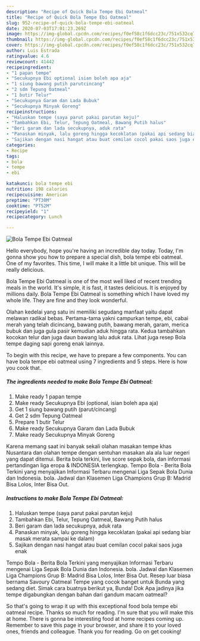 ```yaml
---
description: "Recipe of Quick Bola Tempe Ebi Oatmeal"
title: "Recipe of Quick Bola Tempe Ebi Oatmeal"
slug: 952-recipe-of-quick-bola-tempe-ebi-oatmeal
date: 2020-07-03T17:01:23.269Z
image: https://img-global.cpcdn.com/recipes/f0ef58c1f6dcc23c/751x532cq70/bola-tempe-ebi-oatmeal-foto-resep-utama.jpg
thumbnail: https://img-global.cpcdn.com/recipes/f0ef58c1f6dcc23c/751x532cq70/bola-tempe-ebi-oatmeal-foto-resep-utama.jpg
cover: https://img-global.cpcdn.com/recipes/f0ef58c1f6dcc23c/751x532cq70/bola-tempe-ebi-oatmeal-foto-resep-utama.jpg
author: Luis Estrada
ratingvalue: 4.6
reviewcount: 41442
recipeingredient:
- "1 papan tempe"
- "Secukupnya Ebi optional isian boleh apa aja"
- "1 siung bawang putih parutcincang"
- "2 sdm Tepung Oatmeal"
- "1 butir Telur"
- "Secukupnya Garam dan Lada Bubuk"
- "Secukupnya Minyak Goreng"
recipeinstructions:
- "Haluskan tempe (saya parut pakai parutan keju)"
- "Tambahkan Ebi, Telur, Tepung Oatmeal, Bawang Putih halus"
- "Beri garam dan lada secukupnya, aduk rata"
- "Panaskan minyak, lalu goreng hingga kecoklatan (pakai api sedang biar masak merata sampai ke dalam)"
- "Sajikan dengan nasi hangat atau buat cemilan cocol pakai saos juga enak"
categories:
- Recipe
tags:
- bola
- tempe
- ebi

katakunci: bola tempe ebi 
nutrition: 198 calories
recipecuisine: American
preptime: "PT30M"
cooktime: "PT52M"
recipeyield: "1"
recipecategory: Lunch

---
```



![Bola Tempe Ebi Oatmeal](https://img-global.cpcdn.com/recipes/f0ef58c1f6dcc23c/751x532cq70/bola-tempe-ebi-oatmeal-foto-resep-utama.jpg)

Hello everybody, hope you're having an incredible day today. Today, I'm gonna show you how to prepare a special dish, bola tempe ebi oatmeal. One of my favorites. This time, I will make it a little bit unique. This will be really delicious.

Bola Tempe Ebi Oatmeal is one of the most well liked of recent trending meals in the world. It's simple, it is fast, it tastes delicious. It is enjoyed by millions daily. Bola Tempe Ebi Oatmeal is something which I have loved my whole life. They are fine and they look wonderful.

Olahan kedelai yang satu ini memiliki segudang manfaat yaitu dapat melawan radikal bebas. Pertama-tama yakni campurkan tempe, ebi, cabai merah yang telah dicincang, bawang putih, bawang merah, garam, merica bubuk dan juga gula pasir kemudian aduk hingga rata. Kedua tambahkan kocokan telur dan juga daun bawang lalu aduk rata. Lihat juga resep Bola tempe daging sapi goreng enak lainnya.


To begin with this recipe, we have to prepare a few components. You can have bola tempe ebi oatmeal using 7 ingredients and 5 steps. Here is how you cook that.

<!--inarticleads1-->

##### The ingredients needed to make Bola Tempe Ebi Oatmeal:

1. Make ready 1 papan tempe
1. Make ready Secukupnya Ebi (optional, isian boleh apa aja)
1. Get 1 siung bawang putih (parut/cincang)
1. Get 2 sdm Tepung Oatmeal
1. Prepare 1 butir Telur
1. Make ready Secukupnya Garam dan Lada Bubuk
1. Make ready Secukupnya Minyak Goreng


Karena memang saat ini banyak sekali olahan masakan tempe khas Nusantara dan olahan tempe dengan sentuhan masakan ala ala luar negeri yang dapat ditemui. Berita bola terkini, live score sepak bola, dan informasi pertandingan liga eropa &amp; INDONESIA terlengkap. Tempo Bola - Berita Bola Terkini yang menyajikan Informasi Terbaru mengenai Liga Sepak Bola Dunia dan Indonesia. bola. Jadwal dan Klasemen Liga Champions Grup B: Madrid Bisa Lolos, Inter Bisa Out. 

<!--inarticleads2-->

##### Instructions to make Bola Tempe Ebi Oatmeal:

1. Haluskan tempe (saya parut pakai parutan keju)
1. Tambahkan Ebi, Telur, Tepung Oatmeal, Bawang Putih halus
1. Beri garam dan lada secukupnya, aduk rata
1. Panaskan minyak, lalu goreng hingga kecoklatan (pakai api sedang biar masak merata sampai ke dalam)
1. Sajikan dengan nasi hangat atau buat cemilan cocol pakai saos juga enak


Tempo Bola - Berita Bola Terkini yang menyajikan Informasi Terbaru mengenai Liga Sepak Bola Dunia dan Indonesia. bola. Jadwal dan Klasemen Liga Champions Grup B: Madrid Bisa Lolos, Inter Bisa Out. Resep luar biasa bernama Savoury Oatmeal Tempe yang cocok banget untuk Bunda yang sedang diet. Simak cara buatnya berikut ya, Bunda! Dok Apa jadinya jika tempe digabungkan dengan bahan dari gandum macam oatmeal? 

So that's going to wrap it up with this exceptional food bola tempe ebi oatmeal recipe. Thanks so much for reading. I'm sure that you will make this at home. There is gonna be interesting food at home recipes coming up. Remember to save this page in your browser, and share it to your loved ones, friends and colleague. Thank you for reading. Go on get cooking!

